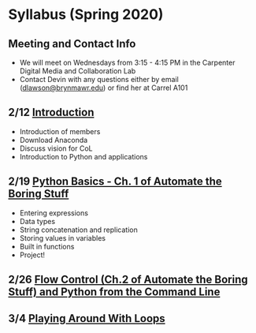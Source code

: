 # Syllabus (Spring 2020)

## Meeting and Contact Info

- We will meet on Wednesdays from 3:15 - 4:15 PM in the Carpenter Digital Media and Collaboration Lab
- Contact Devin with any questions either by email (dlawson@brynmawr.edu) or find her at Carrel A101

## 2/12 [Introduction](https://github.com/dnlawson/pythoncol/blob/master/sessions/feb12th.md)

- Introduction of members
- Download Anaconda
- Discuss vision for CoL
- Introduction to Python and applications

## 2/19 [Python Basics - Ch. 1 of Automate the Boring Stuff](https://github.com/dnlawson/pythoncol/blob/master/sessions/feb19th.md)

- Entering expressions
- Data types
- String concatenation and replication
- Storing values in variables
- Built in functions
- Project!

## 2/26 [Flow Control (Ch.2 of Automate the Boring Stuff) and Python from the Command Line](https://github.com/dnlawson/pythoncol/blob/master/sessions/feb26th.md)

## 3/4 [Playing Around With Loops](https://github.com/dnlawson/pythoncol/blob/master/sessions/march4th.md)



